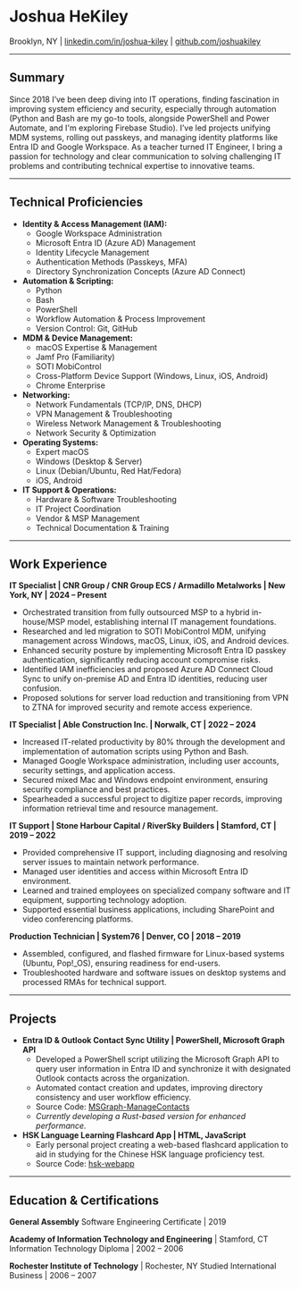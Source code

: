 # Joshua HeKiley

Brooklyn, NY | [linkedin.com/in/joshua-kiley](https://linkedin.com/in/joshua-kiley) | [github.com/joshuakiley](https://github.com/joshuakiley)

---

## Summary

Since 2018 I’ve been deep diving into IT operations, finding fascination in improving system efficiency and security, especially through automation (Python and Bash are my go-to tools, alongside PowerShell and Power Automate, and I'm exploring Firebase Studio). I’ve led projects unifying MDM systems, rolling out passkeys, and managing identity platforms like Entra ID and Google Workspace. As a teacher turned IT Engineer, I bring a passion for technology and clear communication to solving challenging IT problems and contributing technical expertise to innovative teams.

---

## Technical Proficiencies

- **Identity & Access Management (IAM):**
  - Google Workspace Administration
  - Microsoft Entra ID (Azure AD) Management
  - Identity Lifecycle Management
  - Authentication Methods (Passkeys, MFA)
  - Directory Synchronization Concepts (Azure AD Connect)
- **Automation & Scripting:**
  - Python
  - Bash
  - PowerShell
  - Workflow Automation & Process Improvement
  - Version Control: Git, GitHub
- **MDM & Device Management:**
  - macOS Expertise & Management
  - Jamf Pro (Familiarity)
  - SOTI MobiControl
  - Cross-Platform Device Support (Windows, Linux, iOS, Android)
  - Chrome Enterprise
- **Networking:**
  - Network Fundamentals (TCP/IP, DNS, DHCP)
  - VPN Management & Troubleshooting
  - Wireless Network Management & Troubleshooting
  - Network Security & Optimization
- **Operating Systems:**
  - Expert macOS
  - Windows (Desktop & Server)
  - Linux (Debian/Ubuntu, Red Hat/Fedora)
  - iOS, Android
- **IT Support & Operations:**
  - Hardware & Software Troubleshooting
  - IT Project Coordination
  - Vendor & MSP Management
  - Technical Documentation & Training

---

## Work Experience

**IT Specialist | CNR Group / CNR Group ECS / Armadillo Metalworks | New York, NY | 2024 – Present**

- Orchestrated transition from fully outsourced MSP to a hybrid in-house/MSP model, establishing internal IT management foundations.
- Researched and led migration to SOTI MobiControl MDM, unifying management across Windows, macOS, Linux, iOS, and Android devices.
- Enhanced security posture by implementing Microsoft Entra ID passkey authentication, significantly reducing account compromise risks.
- Identified IAM inefficiencies and proposed Azure AD Connect Cloud Sync to unify on-premise AD and Entra ID identities, reducing user confusion.
- Proposed solutions for server load reduction and transitioning from VPN to ZTNA for improved security and remote access experience.

**IT Specialist | Able Construction Inc. | Norwalk, CT | 2022 – 2024**

- Increased IT-related productivity by 80% through the development and implementation of automation scripts using Python and Bash.
- Managed Google Workspace administration, including user accounts, security settings, and application access.
- Secured mixed Mac and Windows endpoint environment, ensuring security compliance and best practices.
- Spearheaded a successful project to digitize paper records, improving information retrieval time and resource management.

**IT Support | Stone Harbour Capital / RiverSky Builders | Stamford, CT | 2019 – 2022**

- Provided comprehensive IT support, including diagnosing and resolving server issues to maintain network performance.
- Managed user identities and access within Microsoft Entra ID environment.
- Learned and trained employees on specialized company software and IT equipment, supporting technology adoption.
- Supported essential business applications, including SharePoint and video conferencing platforms.

**Production Technician | System76 | Denver, CO | 2018 – 2019**

- Assembled, configured, and flashed firmware for Linux-based systems (Ubuntu, Pop!\_OS), ensuring readiness for end-users.
- Troubleshooted hardware and software issues on desktop systems and processed RMAs for technical support.

---

## Projects

- **Entra ID & Outlook Contact Sync Utility | PowerShell, Microsoft Graph API**
  - Developed a PowerShell script utilizing the Microsoft Graph API to query user information in Entra ID and synchronize it with designated Outlook contacts across the organization.
  - Automated contact creation and updates, improving directory consistency and user workflow efficiency.
  - Source Code: [MSGraph-ManageContacts](https://github.com/joshuakiley/MSGraph-ManageContacts)
  - _Currently developing a Rust-based version for enhanced performance._
- **HSK Language Learning Flashcard App | HTML, JavaScript**
  - Early personal project creating a web-based flashcard application to aid in studying for the Chinese HSK language proficiency test.
  - Source Code: [hsk-webapp](https://github.com/joshuakiley/hsk-webapp)

---

## Education & Certifications

**General Assembly**
Software Engineering Certificate | 2019

**Academy of Information Technology and Engineering** | Stamford, CT
Information Technology Diploma | 2002 – 2006

**Rochester Institute of Technology** | Rochester, NY
Studied International Business | 2006 – 2007
